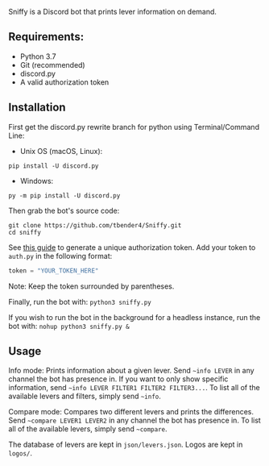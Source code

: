 Sniffy is a Discord bot that prints lever information on demand.

## Requirements:
- Python 3.7
- Git (recommended)
- discord.py 
- A valid authorization token

## Installation
First get the discord.py rewrite branch for python using Terminal/Command Line:

 - Unix OS (macOS, Linux):
```
pip install -U discord.py
```
 - Windows:
```
py -m pip install -U discord.py
```
Then grab the bot's source code:
```
git clone https://github.com/tbender4/Sniffy.git
cd sniffy
```
See [this guide](https://github.com/reactiflux/discord-irc/wiki/Creating-a-discord-bot-&-getting-a-token) to generate a unique authorization token. Add your token to `auth.py` in the following format:
```python
token = "YOUR_TOKEN_HERE"
```
Note: Keep the token surrounded by parentheses.

Finally, run the bot with:
```python3 sniffy.py```

If you wish to run the bot in the background for a headless instance, run the bot with:
```nohup python3 sniffy.py &```

## Usage

Info mode:
Prints information about a given lever. Send `~info LEVER` in any channel the bot has presence in. If you want to only show specific information, send `~info LEVER FILTER1 FILTER2 FILTER3...`.
To list all of the available levers and filters, simply send `~info`.

Compare mode:
Compares two different levers and prints the differences. Send `~compare LEVER1 LEVER2` in any channel the bot has presence in. To list all of the available levers, simply send `~compare`.

The database of levers are kept in `json/levers.json`.
Logos are kept in `logos/`.
